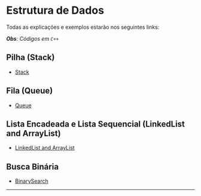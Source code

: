 # Estrutura de Dados 
Todas as explicações e exemplos estarão nos seguintes links:

***Obs**: Códigos em `C++`*
## Pilha (Stack)
- [Stack](https://github.com/joseeduardoleite/estrutura-de-dados-cpp/tree/main/Stack)

## Fila (Queue)
- [Queue](https://github.com/joseeduardoleite/estrutura-de-dados-cpp/tree/main/Queue)

## Lista Encadeada e Lista Sequencial (LinkedList and ArrayList)
- [LinkedList and ArrayList](https://github.com/joseeduardoleite/estrutura-de-dados-cpp/tree/main/LinkedList%20and%20ArrayList)

## Busca Binária
- [BinarySearch](https://github.com/joseeduardoleite/estrutura-de-dados-cpp/tree/main/BinarySearch)

---